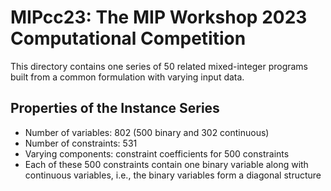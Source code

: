 # MIPcc23: The MIP Workshop 2023 Computational Competition

This directory contains one series of 50 related mixed-integer programs built from a common formulation with varying input data.

## Properties of the Instance Series

- Number of variables: 802 (500 binary and 302 continuous)
- Number of constraints: 531
- Varying components: constraint coefficients for 500 constraints
- Each of these 500 constraints contain one binary variable along with continuous variables, i.e., the binary variables form a diagonal structure
